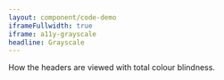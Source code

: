 ```yaml
---
layout: component/code-demo
iframeFullwidth: true
iframe: a11y-grayscale
headline: Grayscale
---
```



How the headers are viewed with total colour blindness.
